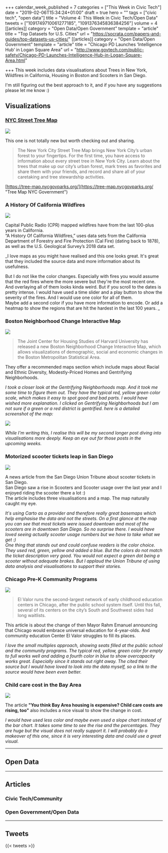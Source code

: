 +++
calendar_week_published = 7
categories = ["This Week in Civic Tech"]
date = "2019-02-06T15:34:24+01:00"
draft = true
hero = ""
tags = ["civic tech", "open data"]
title = "Volume 4: This Week in Civic Tech/Open Data"
tweets = ["1091749710061277185", "1091376345836384256"]
volume = 4
[[articles]]
category = "Open Data/Open Government"
template = "article"
title = "Top Datasets for U.S. Cities"
url = "https://socrata.com/papers-and-guides/top-datasets-us-cities/"
[[articles]]
category = "Open Data/Open Government"
template = "article"
title = "Chicago PD Launches ‘Intelligence Hub’ in Logan Square Area"
url = "http://www.govtech.com/public-safety/Chicago-PD-Launches-Intelligence-Hub-in-Logan-Square-Area.html"

+++
This week includes data visualisations about Trees in New York, Wildfires in California, Housing in Boston and Scooters in San Diego. 

I'm still figuring out the best approach to it, and if you have any suggestions please let me know :) 

## Visualizations

### [NYC Street Tree Map](https://tree-map.nycgovparks.org/)

![](https://res.cloudinary.com/civicvision/image/upload/v1549897694/Volume%204/ny-trees.png)

This one is not totally new but worth checking out and sharing. 

> The New York City Street Tree Map brings New York City’s urban forest to your fingertips. For the first time, you have access to information about every street tree in New York City. Learn about the trees that make up our city’s urban forest, mark trees as favorites and share them with your friends, and record and share all of your caretaking and tree stewardship activities.

[https://tree-map.nycgovparks.org/](https://tree-map.nycgovparks.org/ "Tree Map NYC Government")

### A History Of California Wildfires

![](https://res.cloudinary.com/civicvision/image/upload/v1549898069/Volume%204/ca-fires.png)

Capital Public Radio (CPR) mapped wildfires have from the last 100-plus years in California.   
“A History Of California Wildfires,” uses data sets from the California Department of Forestry and Fire Protection (Cal Fire) (dating back to 1878), as well as the U.S. Geological Survey’s 2018 data set.

_I love maps as you might have realised and this one looks great. It's great that they included the source data and more information about its usefulness. 

But I do not like the color changes. Especially with fires you would assume that the red fires where the more severe but they're the most recent one. And overlaying all of them looks kinda weird. But if you scroll to the dates is pretty intense. I would have used a time slider and a play button to show the severity of the fires. And I would use one color for all of them.   
Maybe add a second color if you have more information to encode. Or add a heatmap to show the regions that are hit the hardest in the last 100 years. _ 

### Boston Neighborhood Change Interactive Map

![](https://res.cloudinary.com/civicvision/image/upload/v1549903525/Volume%204/boston-gentrification.png)

> The Joint Center for Housing Studies of Harvard University has released a new Boston Neighborhood Change Interactive Map, which allows visualizations of demographic, social and economic changes in the Boston Metropolitan Statistical Area.

They offer a recommended maps section which include maps about Racial and Ethnic Diversity, Modestly-Priced Homes and Gentrifying Neighborhoods. 

_I took a closer look at the Gentrifying Neighborhoods map. And it  took me some time to figure them out. They have the typical red, yellow green color scale, which makes it easy to spot good and bad parts. I would have wished more explanation. I clicked on Gentrifying Neighborhoods but I am not sure if a green or a red district is gentrified. here is a detailed screenshot of the map:_ 

![](https://res.cloudinary.com/civicvision/image/upload/v1549903939/Volume%204/boston-gentrification-detail.png)

_While I'm writing this, I realise this will be my second longer post diving into visualisations more deeply. Keep an eye out for those posts in the upcoming weeks._ 

### Motorized scooter tickets leap in San Diego

![](https://res.cloudinary.com/civicvision/image/upload/v1549898094/Volume%204/sd-scooter-violations.png)

A news article from the San Diego Union Tribune about scooter tickets in San Diego.   
San Diego saw a rise in Scooters and Scooter usage over the last year and I enjoyed riding the scooter there a lot :)   
The article includes three visualisations and a map. The map naturally caught my eye. 

_It's using Carto as a provider and therefore really great basemaps which help emphasise the data and not the streets. On a first glance at the map you can see that most tickets were issued downtown and most of the scooters are in downtown San Diego. So no surprise there. I would have loved seeing actually scooter usage numbers but we have to take what we get :)  
One thing that stands out and could confuse readers is the color choice. They used red, green, yellow and added a blue. But the colors do not match the ticket description very good. You would not expect a green dot being a scooter without adequate brakes. But I applaud the Union Tribune of using data analysis and visualisations to support their stories._ 

### Chicago Pre-K Community Programs

![](https://res.cloudinary.com/civicvision/image/upload/v1549908695/Volume%204/chicago-pre-k-community-programs.png)

> El Valor runs the second-largest network of early childhood education centers in Chicago, after the public school system itself. Until this fall, several of its centers on the city’s South and Southwest sides had long waitlists.

This article is about the change of then Mayor Rahm Emanuel announcing that Chicago would embrace universal education for 4-year-olds. And community education Center El Valor struggles to fill its places. 

_I love the small multiples approach, showing seats filled at the public school and the community programs. The typical red, yellow, green color for empty to full works well and adding a fourth color in blue to show overcapacity works great. Especially since it stands out right away. The cited their source but I would have loved to look into the data myself, so a link to the source would have been even better._ 

### Child care cost in the Bay Area

![](https://res.cloudinary.com/civicvision/image/upload/v1549897780/Volume%204/child-care-bay-area.jpg)

The article **"You think Bay Area housing is expensive? Child care costs are rising, too"** also includes a nice visual to show the change in cost. 

_I would have used less color and maybe even used a slope chart instead of the bar chart. It takes some time to see the rise and the percentages. They are huge but the visual does not really support it. I will probably do a makeover of this one, since it is very interesting data and could use a great visual._ 

<hr />

## Open Data

<hr />

## Articles

### Civic Tech/Community

### Open Government/Open Data

<hr />

## Tweets

{{< tweets >}}
